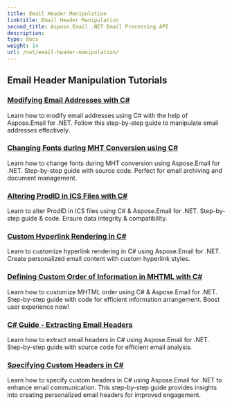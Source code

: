 ```yaml
---
title: Email Header Manipulation
linktitle: Email Header Manipulation
second_title: Aspose.Email .NET Email Processing API
description: 
type: docs
weight: 14
url: /net/email-header-manipulation/
---
```


## Email Header Manipulation Tutorials
### [Modifying Email Addresses with C#](./modifying-email-addresses-with-csharp/)
Learn how to modify email addresses using C# with the help of Aspose.Email for .NET. Follow this step-by-step guide to manipulate email addresses effectively.
### [Changing Fonts during MHT Conversion using C#](./changing-fonts-during-mht-conversion-using-csharp/)
Learn how to change fonts during MHT conversion using Aspose.Email for .NET. Step-by-step guide with source code. Perfect for email archiving and document management.
### [Altering ProdID in ICS Files with C#](./altering-prodid-in-ics-files-with-csharp/)
Learn to alter ProdID in ICS files using C# & Aspose.Email for .NET. Step-by-step guide & code. Ensure data integrity & compatibility. 
### [Custom Hyperlink Rendering in C# ](./custom-hyperlink-rendering-in-csharp/)
Learn to customize hyperlink rendering in C# using Aspose.Email for .NET. Create personalized email content with custom hyperlink styles.
### [Defining Custom Order of Information in MHTML with C#](./defining-custom-order-of-information-in-mhtml-with-csharp/)
Learn how to customize MHTML order using C# & Aspose.Email for .NET. Step-by-step guide with code for efficient information arrangement. Boost user experience now!
### [C# Guide - Extracting Email Headers](./csharp-guide-extracting-email-headers/)
Learn how to extract email headers in C# using Aspose.Email for .NET. Step-by-step guide with source code for efficient email analysis. 
### [Specifying Custom Headers in C#](./specifying-custom-headers-in-csharp/)
Learn how to specify custom headers in C# using Aspose.Email for .NET to enhance email communication. This step-by-step guide provides insights into creating personalized email headers for improved engagement.